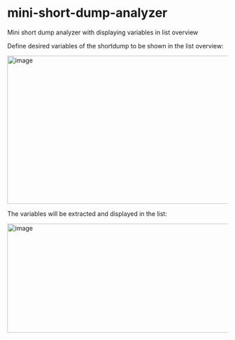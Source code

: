 # mini-short-dump-analyzer
Mini short dump analyzer with displaying variables in list overview

Define desired variables of the shortdump to be shown in the list overview:

<img width="693" height="338" alt="image" src="https://github.com/user-attachments/assets/6050fda7-eadb-44e1-a062-c942dbfb8e74" />

The variables will be extracted and displayed in the list:

<img width="1268" height="249" alt="image" src="https://github.com/user-attachments/assets/d6daeb21-ac55-4903-b296-00b55387b963" />
